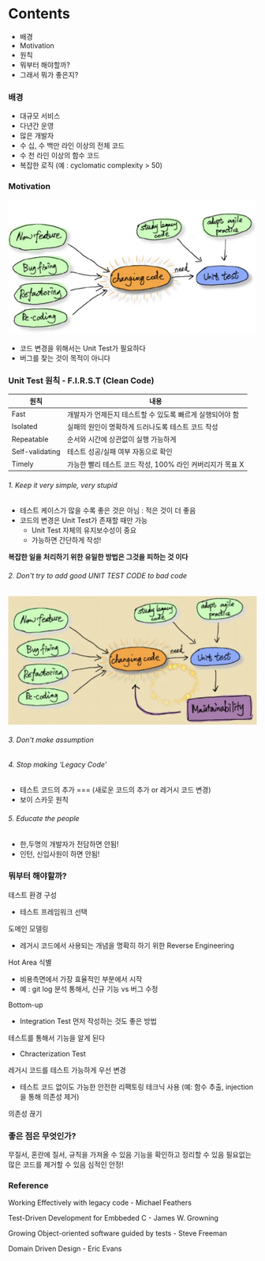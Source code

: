 # Contents
- 배경
- Motivation
- 원칙
- 뭐부터 해야할까?
- 그래서 뭐가 좋은지?


### 배경
- 대규모 서비스
- 다년간 운영
- 많은 개발자
- 수 십, 수 백만 라인 이상의 전체 코드
- 수 천 라인 이상의 함수 코드
- 복잡한 로직 (예 : cyclomatic complexity > 50)

### Motivation
![Changing code needs unit tests](./images/changing-code-need-unit-test.png)
- 코드 변경을 위해서는 Unit Test가 필요하다
- 버그를 찾는 것이 목적이 아니다

### Unit Test 원칙 - F.I.R.S.T (Clean Code)
| 원칙 | 내용 |
|---|---|
|Fast|개발자가 언제든지 테스트할 수 있도록 빠르게 실행되어야 함|
|Isolated|실패의 원인이 명확하게 드러나도록 테스트 코드 작성|
|Repeatable|순서와 시간에 상관없이 실행 가능하게|
|Self-validating|테스트 성공/실패 여부 자동으로 확인|
|Timely|가능한 빨리 테스트 코드 작성, 100% 라인 커버리지가 목표 X|

###### 1. Keep it very simple, very stupid
- 테스트 케이스가 많을 수록 좋은 것은 아님 : 적은 것이 더 좋음
- 코드의 변경은 Unit Test가 존재할 때만 가능
  - Unit Test 자체의 유지보수성이 중요
  - 가능하면 간단하게 작성!

**복잡한 일을 처리하기 위한 유일한 방법은 그것을 피하는 것 이다**

###### 2. Don't try to add good UNIT TEST CODE to bad code
![Maintainability of Unit Test is important](./images/unit-test-maintainability.png)

###### 3. Don't make assumption

###### 4. Stop making 'Legacy Code'
- 테스트 코드의 추가 === (새로운 코드의 추가 or 레거시 코드 변경)
- 보이 스카웃 원칙

###### 5. Educate the people
- 한,두명의 개발자가 전담하면 안됨!
- 인턴, 신입사원이 하면 안됨!

### 뭐부터 해야할까?
테스트 환경 구성
- 테스트 프레임워크 선택

도메인 모델링
- 레거시 코드에서 사용되는 개념을 명확히 하기 위한 Reverse Engineering

Hot Area 식별
- 비용측면에서 가장 효율적인 부분에서 시작
- 예 : git log 분석 통해서, 신규 기능 vs 버그 수정

Bottom-up
- Integration Test 먼저 작성하는 것도 좋은 방법

테스트를 통해서 기능을 알게 된다
- Chracterization Test

레거시 코드를 테스트 가능하게 우선 변경
- 테스트 코드 없이도 가능한 안전한 리팩토링 테크닉 사용 (예: 함수 추출, injection을 통해 의존성 제거)

의존성 끊기

### 좋은 점은 무엇인가?
무질서, 혼란에 질서, 규칙을 가져올 수 있음
기능을 확인하고 정리할 수 있음
필요없는 많은 코드를 제거할 수 있음
심적인 안정!


### Reference
Working Effectively with legacy code - Michael Feathers

Test-Driven Development for Embbeded C - James W. Growning

Growing Object-oriented software guided by tests - Steve Freeman

Domain Driven Design - Eric Evans

